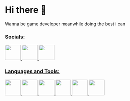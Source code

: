 # Hi there 👋

Wanna be game developer meanwhile doing the best i can 

### Socials:
<p align="left" >
  <a href="https://www.linkedin.com/in/samuel-ziskovich-624b8323a/">
    <img src="https://cdn-icons-png.flaticon.com/512/174/174857.png" width="50" />
  </a>
    <a href="https://www.instagram.com/samuel_ze_boy/">
    <img src="https://upload.wikimedia.org/wikipedia/commons/thumb/e/e7/Instagram_logo_2016.svg/2048px-Instagram_logo_2016.svg.png" width="50" />
  </a>
    <a href="https://twitter.com/majutsu5">
    <img src="https://upload.wikimedia.org/wikipedia/commons/thumb/4/4f/Twitter-logo.svg/800px-Twitter-logo.svg.png" width="50" />

</p>

### Languages and Tools:
<p align="left" >
  <a href="https://www.w3schools.com/cs/index.php">
    <img src="https://cdn-icons-png.flaticon.com/512/6132/6132221.png" width="50" />
  </a>
    <a href="https://www.python.org/">
    <img src="https://cdn3.iconfinder.com/data/icons/logos-and-brands-adobe/512/267_Python-512.png" width="50" />
  </a>
    <a href="https://www.w3schools.com/html/">
    <img src="https://cdn-icons-png.flaticon.com/512/919/919827.png" width="50" />
  </a>
    <a href="https://www.w3schools.com/css/">
    <img src="https://cdn-icons-png.flaticon.com/512/5968/5968242.png" width="50" />
  </a>
    <a href="https://www.javascript.com/">
    <img src="https://cdn-icons-png.flaticon.com/512/5968/5968292.png" width="50" />
  </a>
     <a href="https://reactjs.org/">
    <img src="https://upload.wikimedia.org/wikipedia/commons/thumb/a/a7/React-icon.svg/2300px-React-icon.svg.png" width="50" />

  
</p>

